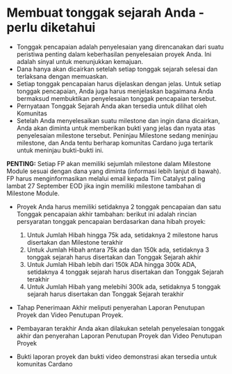 # **Membuat tonggak sejarah Anda - perlu diketahui**

- Tonggak pencapaian adalah penyelesaian yang direncanakan dari suatu peristiwa penting dalam keberhasilan penyelesaian proyek Anda. Ini adalah sinyal untuk menunjukkan kemajuan.
- Dana hanya akan dicairkan setelah setiap tonggak sejarah selesai dan terlaksana dengan memuaskan.
- Setiap tonggak pencapaian harus dijelaskan dengan jelas. Untuk setiap tonggak pencapaian, Anda juga harus menjelaskan bagaimana Anda bermaksud membuktikan penyelesaian tonggak pencapaian tersebut.
- Pernyataan Tonggak Sejarah Anda akan tersedia untuk dilihat oleh Komunitas
- Setelah Anda menyelesaikan suatu milestone dan ingin dana dicairkan, Anda akan diminta untuk memberikan bukti yang jelas dan nyata atas penyelesaian milestone tersebut. Peninjau Milestone sedang meninjau milestone, dan Anda tentu berharap komunitas Cardano juga tertarik untuk meninjau bukti-bukti ini.

**PENTING:** Setiap FP akan memiliki sejumlah milestone dalam Milestone Module sesuai dengan dana yang diminta (informasi lebih lanjut di bawah). FP harus menginformasikan melalui email kepada Tim Catalyst paling lambat 27 September EOD jika ingin memiliki milestone tambahan di Milestone Module.

- Proyek Anda harus memiliki setidaknya 2 tonggak pencapaian dan satu Tonggak pencapaian akhir tambahan: berikut ini adalah rincian persyaratan tonggak pencapaian berdasarkan dana hibah proyek:

    1. Untuk Jumlah Hibah hingga 75k ada, setidaknya 2 milestone harus disertakan dan Milestone terakhir
    2. Untuk Jumlah Hibah antara 75k ada dan 150k ada, setidaknya 3 tonggak sejarah harus disertakan dan Tonggak Sejarah akhir
    3. Untuk Jumlah Hibah lebih dari 150k ADA hingga 300k ADA, setidaknya 4 tonggak sejarah harus disertakan dan Tonggak Sejarah terakhir
    4. Untuk Jumlah Hibah yang melebihi 300k ada, setidaknya 5 tonggak sejarah harus disertakan dan Tonggak Sejarah terakhir

- Tahap Penerimaan Akhir meliputi penyerahan Laporan Penutupan Proyek dan Video Penutupan Proyek.

- Pembayaran terakhir Anda akan dilakukan setelah penyelesaian tonggak akhir dan penyerahan Laporan Penutupan Proyek dan Video Penutupan Proyek

- Bukti laporan proyek dan bukti video demonstrasi akan tersedia untuk komunitas Cardano
